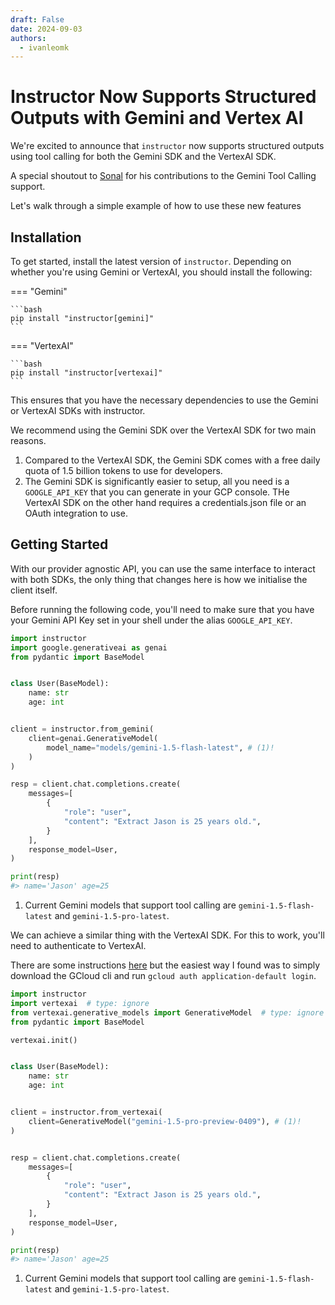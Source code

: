 ```yaml
---
draft: False
date: 2024-09-03
authors:
  - ivanleomk
---
```


# Instructor Now Supports Structured Outputs with Gemini and Vertex AI

We're excited to announce that `instructor` now supports structured outputs using tool calling for both the Gemini SDK and the VertexAI SDK.

A special shoutout to [Sonal](https://x.com/sonalsaldanha) for his contributions to the Gemini Tool Calling support.

Let's walk through a simple example of how to use these new features

## Installation

To get started, install the latest version of `instructor`. Depending on whether you're using Gemini or VertexAI, you should install the following:

=== "Gemini"

    ```bash
    pip install "instructor[gemini]"
    ```

=== "VertexAI"

    ```bash
    pip install "instructor[vertexai]"
    ```

This ensures that you have the necessary dependencies to use the Gemini or VertexAI SDKs with instructor.

We recommend using the Gemini SDK over the VertexAI SDK for two main reasons.

1. Compared to the VertexAI SDK, the Gemini SDK comes with a free daily quota of 1.5 billion tokens to use for developers.
2. The Gemini SDK is significantly easier to setup, all you need is a `GOOGLE_API_KEY` that you can generate in your GCP console. THe VertexAI SDK on the other hand requires a credentials.json file or an OAuth integration to use.

## Getting Started

With our provider agnostic API, you can use the same interface to interact with both SDKs, the only thing that changes here is how we initialise the client itself.

Before running the following code, you'll need to make sure that you have your Gemini API Key set in your shell under the alias `GOOGLE_API_KEY`.

```python
import instructor
import google.generativeai as genai
from pydantic import BaseModel


class User(BaseModel):
    name: str
    age: int


client = instructor.from_gemini(
    client=genai.GenerativeModel(
        model_name="models/gemini-1.5-flash-latest", # (1)!
    )
)

resp = client.chat.completions.create(
    messages=[
        {
            "role": "user",
            "content": "Extract Jason is 25 years old.",
        }
    ],
    response_model=User,
)

print(resp)
#> name='Jason' age=25
```

1. Current Gemini models that support tool calling are `gemini-1.5-flash-latest` and `gemini-1.5-pro-latest`.

We can achieve a similar thing with the VertexAI SDK. For this to work, you'll need to authenticate to VertexAI.

There are some instructions [here](https://cloud.google.com/vertex-ai/docs/authentication) but the easiest way I found was to simply download the GCloud cli and run `gcloud auth application-default login`.

```python
import instructor
import vertexai  # type: ignore
from vertexai.generative_models import GenerativeModel  # type: ignore
from pydantic import BaseModel

vertexai.init()


class User(BaseModel):
    name: str
    age: int


client = instructor.from_vertexai(
    client=GenerativeModel("gemini-1.5-pro-preview-0409"), # (1)!
)


resp = client.chat.completions.create(
    messages=[
        {
            "role": "user",
            "content": "Extract Jason is 25 years old.",
        }
    ],
    response_model=User,
)

print(resp)
#> name='Jason' age=25
```

1. Current Gemini models that support tool calling are `gemini-1.5-flash-latest` and `gemini-1.5-pro-latest`.
